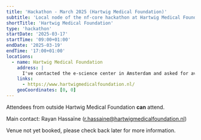 ```yaml
---
title: 'Hackathon - March 2025 (Hartwig Medical Foundation)'
subtitle: 'Local node of the nf-core hackathon at Hartwig Medical Foundation'
shortTitle: 'Hartwig Medical Foundation'
type: 'hackathon'
startDate: '2025-03-17'
startTime: '09:00+01:00'
endDate: '2025-03-19'
endTime: '17:00+01:00'
locations:
  - name: Hartwig Medical Foundation
    address: |
      I've contacted the e-science center in Amsterdam and asked for availabilities (and potential "collaboration" as well?).
    links:
      - https://www.hartwigmedicalfoundation.nl/
    geoCoordinates: [0, 0]
---
```


Attendees from outside Hartwig Medical Foundation **can** attend.

Main contact: Rayan Hassaïne ([r.hassaine@hartwigmedicalfoundation.nl](mailto:r.hassaine@hartwigmedicalfoundation.nl))

Venue not yet booked, please check back later for more information.
